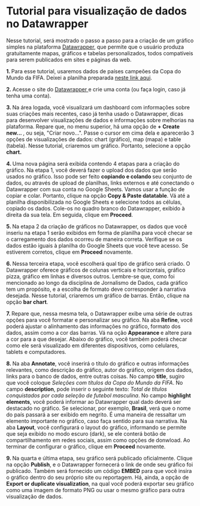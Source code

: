 # Tutorial para visualização de dados no Datawrapper

<p> Nesse tutorial, será mostrado o passo a passo para a criação de um gráfico simples na plataforma <a href="https://www.datawrapper.de/"> Datawrapper</a>, que permite que o usuário produza gratuitamente mapas, gráficos e tabelas personalizados, todos compatíveis para serem publicados em sites e páginas da web.

<p> <b> 1. </b> Para esse tutorial, usaremos dados de países campeões da Copa do Mundo da FIFA. Deixei a planilha preparada <a href="https://docs.google.com/spreadsheets/d/1DZbNlSDODC12Lj6ace1y6IJs6I1UsLNZ1NI7pUBppMg/edit?usp=sharing"> neste link aqui</a>. 
<p> <b> 2. </b> Acesse o site do <a href="https://www.datawrapper.de/"> Datawrapper </a>e crie uma conta (ou faça login, caso já tenha uma conta).
<p> <b> 3. </b> Na área logada, você visualizará um dashboard com informações sobre suas criações mais recentes, caso já tenha usado o Datawrapper, dicas para desenvolver visualizações de dados e informações sobre melhorias na plataforma. Repare que, no menu superior, há uma opção de <b> + Create new... </b>, ou seja, "Criar novo...". Passe o cursor em cima dela e aparecerão 3 opções de visualizações de dados: chart (gráfico), map (mapa) e table (tabela). Nesse tutorial, criaremos um gráfico. Portanto, selecione a opção <b> chart. </b>
<p> <b> 4. </b> Uma nova página será exibida contendo 4 etapas para a criação do gráfico. Na etapa 1, você deverá fazer o upload dos dados que serão usados no gráfico. Isso pode ser feito <b> copiando e colando </b> seu conjunto de dados, ou através de upload de planilhas, links externos e até conectando o Datawrapper com sua conta no Google Sheets. Vamos usar a função de copiar e colar. Portanto, clique na opção <b> Copy & Paste datatable</b>. Vá até a planilha disponibilizada no Google Sheets e selecione todos as células, copiado os dados. Cole-os no quadro branco do Datawrapper, exibido à direita da sua tela. Em seguida, clique em <b> Proceed</b>.
<p> <b> 5. </b> Na etapa 2 da criação de gráficos no Datawrapper, os dados que você inseriu na etapa 1 serão exibidos em forma de planilha para você checar se o carregamento dos dados ocorreu de maneira correta. Verifique se os dados estão iguais à planilha do Google Sheets que você teve acesso. Se estiverem corretos, clique em <b> Proceed </b> novamente.
<p> <b> 6. </b> Nessa terceira etapa, você escolherá qual tipo de gráfico será criado. O Datawrapper oferece gráficos de colunas verticais e horizontais, gráfico pizza, gráfico em linhas e diversos outros. Lembre-se que, como foi mencionado ao longo da disciplina de Jornalismo de Dados, cada gráfico tem um propósito, e a escolha de formato deve corresponder à narrativa desejada. Nesse tutorial, criaremos um gráfico de barras. Então, clique na opção <b> bar chart</b>.
<p> <b> 7. </b> Repare que, nessa mesma tela, o Datawrapper exibe uma série de outras opções para você formatar e personalizar seu gráfico. Na aba <b> Refine</b>, você poderá ajustar o alinhamento das informações no gráfico, formato dos dados, assim como a cor das barras. Vá na oção <b> Appearance </b> e altere para a cor para a que desejar. Abaixo do gráfico, você também poderá checar como ele será visualizado em diferentes dispositivos, como celulares, tablets e computadores.
<p> <b> 8. </b> Na aba <b> Annotate</b>, você inserirá o título do gráfico e outras informações relevantes, como descrição do gráfico, autor do gráfico, origem dos dados, links para o banco de dados, entre outras coisas. No campo <b> title</b>, sugiro que você coloque <i> Seleções com títulos da Copa do Mundo da  FIFA</i>. No campo <b> description</b>, pode inserir o seguinte texto: <i> Total de títulos conquistados por cada seleção de futebol masculina</i>.  No campo <b> highlight elements</b>, você poderá informar ao Datawrapper qual dado deverá ser destacado no gráfico. Se selecionar, por exemplo, <b> Brasil</b>, verá que o nome do país passará a ser exibido em negrito. É uma maneira de ressaltar um elemento importante no gráfico, caso faça sentido para sua narrativa. Na aba <b> Layout</b>, você configurará o layout do gráfico, informando se permite que seja exibido no modo escuro (dark), se ele conterá botão de compartilhamento em redes sociais, assim como opções de donwload. Ao terminar de configurar o gráfico, clique em <b> Proceed</b> novamente.
<p> <b> 9. </b> Na quarta e última etapa, seu gráfico será publicado oficialmente. Clique na opção <b>Publish</b>, e o Datawrapper fornecerá o link de onde seu gráfico foi publicado. Também será fornecido um código <b> EMBED</b> para que você insira o gráfico dentro do seu próprio site ou reportagem. Há, ainda, a opção de <b> Export or duplicate visualization</b>, na qual você poderá exportar seu gráfico como uma imagem de formato PNG ou usar o mesmo gráfico para outra visualização de dados. 
